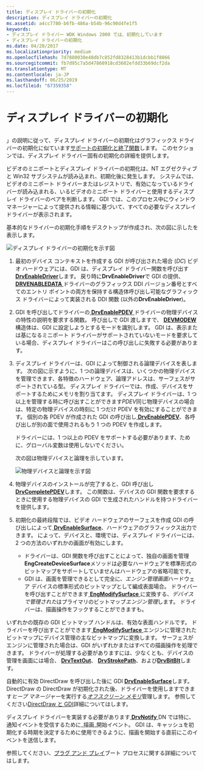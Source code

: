 ```yaml
---
title: ディスプレイ ドライバーの初期化
description: ディスプレイ ドライバーの初期化
ms.assetid: a4cc7780-b6fb-486a-b54b-96c90d4fe1f5
keywords:
- ディスプレイ ドライバー WDK Windows 2000 では、初期化しています
- ディスプレイ ドライバーの初期化
ms.date: 04/20/2017
ms.localizationpriority: medium
ms.openlocfilehash: 7d7880030e48db7c852fd8328413b1dcbb1f8866
ms.sourcegitcommit: fb7d95c7a5d47860918cd3602efdd33b69dcf2da
ms.translationtype: MT
ms.contentlocale: ja-JP
ms.lasthandoff: 06/25/2019
ms.locfileid: "67359358"
---
```

# <a name="display-driver-initialization"></a>ディスプレイ ドライバーの初期化


## <span id="ddk_display_driver_initialization_gg"></span><span id="DDK_DISPLAY_DRIVER_INITIALIZATION_GG"></span>


」の説明に従って、ディスプレイ ドライバーの初期化はグラフィックス ドライバーの初期化に似ています[サポートの初期化と終了関数](supporting-initialization-and-termination-functions.md)します。 このセクションでは、ディスプレイ ドライバー固有の初期化の詳細を提供します。

ビデオのミニポートとディスプレイ ドライバーの初期化は、NT エグゼクティブと Win32 サブシステムが読み込まれ、初期化後に発生します。 システムでは、ビデオのミニポート ドライバーまたはレジストリで、有効になっているドライバーが読み込まれる、いるビデオのミニポート ドライバーと使用するディスプレイ ドライバーのペアを判断します。 GDI では、このプロセス中にウィンドウ マネージャーによって提供される情報に基づいて、すべての必要なディスプレイ ドライバーが表示されます。

基本的なドライバーの初期化手順をデスクトップが作成され、次の図に示したを表示します。

![ディスプレイ ドライバーの初期化を示す図](images/202-01.png)

1.  最初のデバイス コンテキストを作成する GDI が呼び出された場合 (*DC*) ビデオ ハードウェアには、GDI は、ディスプレイ ドライバー関数を呼び出す[ **DrvEnableDriver**](https://docs.microsoft.com/windows/desktop/api/winddi/nf-winddi-drvenabledriver)します。 戻り時に**DrvEnableDriver**で GDI の提供、 [ **DRVENABLEDATA** ](https://docs.microsoft.com/windows/desktop/api/winddi/ns-winddi-tagdrvenabledata)ドライバーのグラフィックス DDI バージョン番号とすべてのエントリ ポイントの両方を保持する構造体呼び出し可能なグラフィックス ドライバーによって実装される DDI 関数 (以外の**DrvEnableDriver**)。

2.  GDI を呼び出してドライバーの[ **DrvEnablePDEV** ](https://docs.microsoft.com/windows/desktop/api/winddi/nf-winddi-drvenablepdev)ドライバーの物理デバイスの特性の説明を要求する関数。 呼び出しで GDI 渡しますで、 [ **DEVMODEW** ](https://docs.microsoft.com/windows/desktop/api/wingdi/ns-wingdi-_devicemodew)構造体は、GDI に設定しようとするモードを識別します。 GDI は、表示または基になるミニポート ドライバーがサポートされていないモードを要求している場合、ディスプレイ ドライバーはこの呼び出しに失敗する必要があります。

3.  ディスプレイ ドライバーは、GDI によって制御される論理デバイスを表します。 次の図に示すように、1 つの論理デバイスは、いくつかの物理デバイスを管理できます、各特徴のハードウェア、論理アドレスは、サーフェスがサポートされている型。 ディスプレイ ドライバーでは、作成、デバイスをサポートするためにメモリを割り当てます。 ディスプレイ ドライバーは、1 つ以上を管理する時に呼び出すことができます*PDEV*同じ物理デバイスの場合は、特定の物理デバイスの時刻に 1 つだけ PDEV を有効にすることができます。 個別の各 PDEV が作成された GDI の呼び出し[ **DrvEnablePDEV**](https://docs.microsoft.com/windows/desktop/api/winddi/nf-winddi-drvenablepdev)、各呼び出しが別の面で使用されるもう 1 つの PDEV を作成します。

    ドライバーには、1 つ以上の PDEV をサポートする必要があります、ために、グローバル変数は使用しないでください。

    次の図は物理デバイスと論理を示しています。

    ![物理デバイスと論理を示す図](images/202-03.png)

4.  物理デバイスのインストールが完了すると、GDI 呼び出し[ **DrvCompletePDEV**](https://docs.microsoft.com/windows/desktop/api/winddi/nf-winddi-drvcompletepdev)します。 この関数は、デバイスの GDI 関数を要求するときに使用する物理デバイスの GDI で生成されたハンドルを持つドライバーを提供します。

5.  初期化の最終段階では、ビデオ ハードウェアのサーフェスを作成 GDI の呼び出しによって[ **DrvEnableSurface**](https://docs.microsoft.com/windows/desktop/api/winddi/nf-winddi-drvenablesurface)、ハードウェアのグラフィックス出力できます。 によって、デバイスと、環境では、ディスプレイ ドライバーには、2 つの方法のいずれかの画面が有効にします。
    -   ドライバーは、GDI 関数を呼び出すことによって、独自の画面を管理**EngCreateDeviceSurface**メソッドは必要なハードウェアを標準形式のビットマップをサポートしていませんはハードウェアの省略可能です。
    -   GDI は、画面を管理できるとして完全に、*エンジン管理画面*ハードウェア デバイスの標準形式のビットマップとして編成表面場合。 ドライバーを呼び出すことができます[ **EngModifySurface** ](https://docs.microsoft.com/windows/desktop/api/winddi/nf-winddi-engmodifysurface)に変換する、*デバイスで管理された*はプライマリのビットマップ*エンジン管理*します。 ドライバーは、描画操作をフックすることができますも。

いずれかの既存の GDI ビットマップ ハンドルは、有効な表面ハンドルです。 ドライバーを呼び出すことができます[ **EngModifySurface** ](https://docs.microsoft.com/windows/desktop/api/winddi/nf-winddi-engmodifysurface)エンジンに管理されたビットマップにデバイス管理の主なビットマップに変換します。 サーフェスがエンジンに管理された場合は、GDI がいずれかまたはすべての描画操作を処理できます。 ドライバーが処理する必要がありますには、少なくとも、デバイスの管理を画面には場合、 [ **DrvTextOut**](https://docs.microsoft.com/windows/desktop/api/winddi/nf-winddi-drvtextout)、 [ **DrvStrokePath**](https://docs.microsoft.com/windows/desktop/api/winddi/nf-winddi-drvstrokepath)、および[**DrvBitBlt**](https://docs.microsoft.com/windows/desktop/api/winddi/nf-winddi-drvbitblt)します。


自動的に有効 DirectDraw を呼び出した後に GDI [ **DrvEnableSurface**](https://docs.microsoft.com/windows/desktop/api/winddi/nf-winddi-drvenablesurface)します。 DirectDraw の DirectDraw が初期化された後、ドライバーを使用しますできます*ヒープ マネージャー*を実行する[*オフスクリーン メモリ*](video-present-network-terminology.md#off_screen_memory)管理します。 参照してください[DirectDraw と GDI](directdraw-and-gdi.md)詳細についてはします。


ディスプレイ ドライバーを実装する必要があります[ **DrvNotify** ](https://docs.microsoft.com/windows/desktop/api/winddi/nf-winddi-drvnotify) DN では特に、通知イベントを受信するために\_描画\_開始イベント。 GDI は、キャッシュを初期化する時期を決定するために使用できるように、描画を開始する直前にこのイベントを送信します。

参照してください、[プラグ アンド プレイ](https://docs.microsoft.com/windows-hardware/drivers/kernel/implementing-plug-and-play)ブート プロセスに関する詳細についてはします。



 





